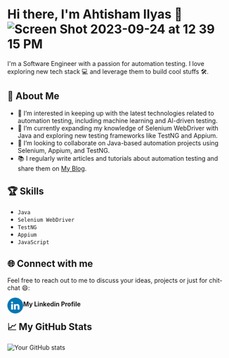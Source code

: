 # Hi there, I'm Ahtisham Ilyas 👋 <img width="203" alt="Screen Shot 2023-09-24 at 12 39 15 PM" src="https://github.com/0kakarot0/0kakarot0/assets/11844157/7d10b672-3950-4560-8e5d-970197a3b5e5"> 


I'm a Software Engineer with a passion for automation testing. I love exploring new tech stack 💻 and leverage them to build cool stuffs 🛠️.

## 🚀 About Me
- 👀 I’m interested in keeping up with the latest technologies related to automation testing, including machine learning and AI-driven testing.
- 🌱 I’m currently expanding my knowledge of Selenium WebDriver with Java and exploring new testing frameworks like TestNG and Appium.
- 💞️ I’m looking to collaborate on Java-based automation projects using Selenium, Appium, and TestNG.
- 📚 I regularly write articles and tutorials about automation testing and share them on [My Blog](#).

## 🏆 Skills
- `Java`
- `Selenium WebDriver`
- `TestNG`
- `Appium`
- `JavaScript`

## 🌐 Connect with me
Feel free to reach out to me to discuss your ideas, projects or just for chit-chat 😄:

[<img align="left" alt="Ahtisham's LinkedIn" width="36px" src="https://github.com/0kakarot0/0kakarot0/blob/main/LinkedIN.svg" />][linkedin]

[linkedin]: https://www.linkedin.com/in/ahtisham-ilyas-62193768/

#### My Linkedin Profile

## 📈 My GitHub Stats
![Your GitHub stats](https://github-readme-stats.vercel.app/api?username=0kakarot0&show_icons=true)

<!--
0kakarot0/0kakarot0 is a ✨ special ✨ repository because its `README.md` (this file) appears on your GitHub profile.
You can click the Preview link to take a look at your changes.
--->
